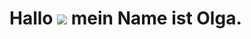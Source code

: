 # Hallo ![](https://user-images.githubusercontent.com/18350557/176309783-0785949b-9127-417c-8b55-ab5a4333674e.gif) mein Name ist Olga.

